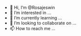 - 👋 Hi, I’m @Rosajeswin
- 👀 I’m interested in ...
- 🌱 I’m currently learning ...
- 💞️ I’m looking to collaborate on ...
- 📫 How to reach me ...

<!---
Rosajeswin/Rosajeswin is a ✨ special ✨ repository because its `README.md` (this file) appears on your GitHub profile.
You can click the Preview link to take a look at your changes.
--->
